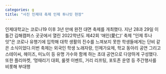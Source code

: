 ```yaml
---
categories: g
title: "사진 인제대 축제 인제 투나잇 현장"
---
```

인제대학교는 코로나19 이후 3년 만에 완전 대면 축제를 개최했다. 지난 28과 29일 이틀간 김해캠퍼스 곳곳에서 열린 2022학년도 제42회 ‘애인(愛仁)’ 축제 "인제 투나잇"은 코로나 유행기에 입학해 대학 생활의 진수를 느껴보지 못한 학생들에게는 단비 같은 소식이었다.이번 축제는 외국인 학생 노래자랑, 인제가요제, 학교 동아리 공연 그리고 스테이씨, 헤이즈, 미노이 등 유명 가수와 함께 하는 초대 공연으로 다양하게 구성했다. 또한 플리마켓, ‘멍때리기 대회, 룰렛 이벤트, 거리 리프팅, 포토존 운영 등 주간행사를 비롯해 부대행